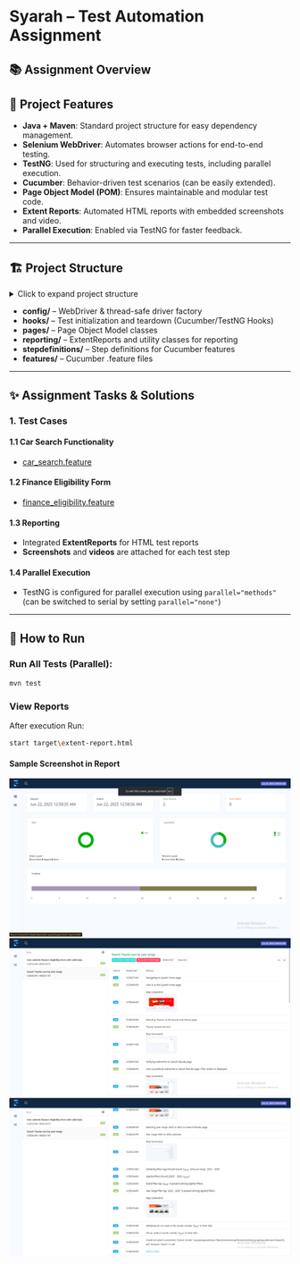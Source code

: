 # Syarah – Test Automation Assignment

## 📚 Assignment Overview

## 🚀 Project Features

- **Java + Maven**: Standard project structure for easy dependency management.
- **Selenium WebDriver**: Automates browser actions for end-to-end testing.
- **TestNG**: Used for structuring and executing tests, including parallel execution.
- **Cucumber**: Behavior-driven test scenarios (can be easily extended).
- **Page Object Model (POM)**: Ensures maintainable and modular test code.
- **Extent Reports**: Automated HTML reports with embedded screenshots and video.
- **Parallel Execution**: Enabled via TestNG for faster feedback.

---

## 🏗️ Project Structure

<details>
<summary>Click to expand project structure</summary>

```
├───src
│   ├───main
│   │   └───java
│   └───test
│       ├───java
│       │   ├───com
│       │   │   └───syarah
│       │   ├───config
│       │   ├───hooks
│       │   ├───pages
│       │   ├───reporting
│       │   └───stepdefinitions
│       └───resources
│           └───features
```
</details>

- **config/** – WebDriver & thread-safe driver factory
- **hooks/** – Test initialization and teardown (Cucumber/TestNG Hooks)
- **pages/** – Page Object Model classes
- **reporting/** – ExtentReports and utility classes for reporting
- **stepdefinitions/** – Step definitions for Cucumber features
- **features/** – Cucumber .feature files

---


## ✨ Assignment Tasks & Solutions

### 1. **Test Cases**

#### 1.1 Car Search Functionality
- [car_search.feature](https://github.com/MohmmadNada/test-syarah/blob/main/src/test/resources/features/car_search.feature)

#### 1.2 Finance Eligibility Form
- [finance_eligibility.feature](https://github.com/MohmmadNada/test-syarah/blob/main/src/test/resources/features/finance_eligibility.feature)

#### 1.3 Reporting
- Integrated **ExtentReports** for HTML test reports
- **Screenshots** and **videos** are attached for each test step

#### 1.4 Parallel Execution
- TestNG is configured for parallel execution using `parallel="methods"` (can be switched to serial by setting `parallel="none"`)

---

## 📝 How to Run

### **Run All Tests (Parallel):**
```sh
mvn test
```

### **View Reports**
After execution Run:
```sh
start target\extent-report.html
```

#### **Sample Screenshot in Report**
![ExtentReport Sample 1](screenshots/report3.PNG)
![ExtentReport Sample 2](screenshots/report1.PNG)
![ExtentReport Sample 3](screenshots/report2.PNG)

